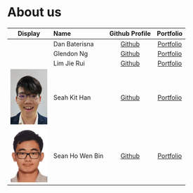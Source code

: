 # About us

|                      Display                       | Name            |               Github Profile                |             Portfolio             |
|:--------------------------------------------------:|:----------------|:-------------------------------------------:|:---------------------------------:|
| [](https://via.placeholder.com/100.png?text=Photo) | Dan Baterisna   |  [Github](https://github.com/danbaterisna)  | [Portfolio](docs/team/johndoe.md) |
| [](https://via.placeholder.com/100.png?text=Photo) | Glendon Ng      | [Github](https://github.com/GlendonNotGlen) | [Portfolio](docs/team/johndoe.md) |
| [](https://via.placeholder.com/100.png?text=Photo) | Lim Jie Rui     |   [Github](https://github.com/limjierui)    | [Portfolio](docs/team/johndoe.md) |
|      ![](./images/KitHan_Profile_Picture.png)      | Seah Kit Han    |     [Github](https://github.com/khseah)     |   [Portfolio](./team/khseah.md)   |
|       ![](./images/Sean_Profile_Picture.png)       | Sean Ho Wen Bin |    [Github](https://github.com/SeanHoWB)    |   [Portfolio](./team/seanhowb.md)   |
